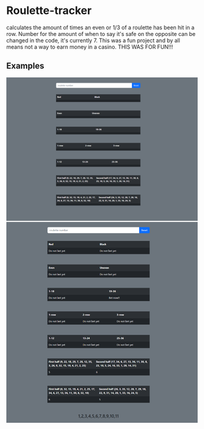 # Roulette-tracker
calculates the amount of times an even or 1/3 of a roulette has been hit in a row.
Number for the amount of when to say it's safe on the opposite can be changed in the code, it's currently 7.
This was a fun project and by all means not a way to earn money in a casino. THIS WAS FOR FUN!!!

## Examples

![Example 1](examples/exampleOne.png)
![Example 2](examples/exampleTwo.png)
